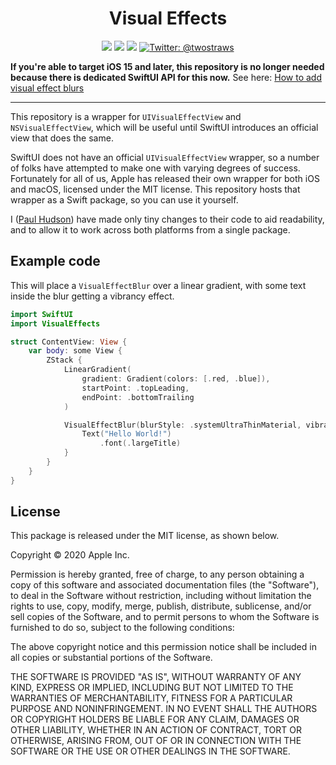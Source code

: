 <h1 align="center">Visual Effects</h1>

<p align="center">
    <img src="https://img.shields.io/badge/iOS-13.0+-blue.svg" />
    <img src="https://img.shields.io/badge/macOS-10.15+-brightgreen.svg" />
    <img src="https://img.shields.io/badge/Swift-5.3-orange.svg" />
    <a href="https://twitter.com/twostraws">
        <img src="https://img.shields.io/badge/Contact-@twostraws-lightgrey.svg?style=flat" alt="Twitter: @twostraws" />
    </a>
</p>

**If you're able to target iOS 15 and later, this repository is no longer needed because there is dedicated SwiftUI API for this now.** See here: [How to add visual effect blurs](https://www.hackingwithswift.com/quick-start/swiftui/how-to-add-visual-effect-blurs)

<hr />

This repository is a wrapper for `UIVisualEffectView` and `NSVisualEffectView`, which will be useful until SwiftUI introduces an official view that does the same.

SwiftUI does not have an official `UIVisualEffectView` wrapper, so a number of folks have attempted to make one with varying degrees of success. Fortunately for all of us, Apple has released their own wrapper for both iOS and macOS, licensed under the MIT license. This repository hosts that wrapper as a Swift package, so you can use it yourself.

I ([Paul Hudson](https://twitter.com/twostraws)) have made only tiny changes to their code to aid readability, and to allow it to work across both platforms from a single package.


## Example code

This will place a `VisualEffectBlur` over a linear gradient, with some text inside the blur getting a vibrancy effect.

```swift
import SwiftUI
import VisualEffects

struct ContentView: View {
    var body: some View {
        ZStack {
            LinearGradient(
                gradient: Gradient(colors: [.red, .blue]),
                startPoint: .topLeading,
                endPoint: .bottomTrailing
            )

            VisualEffectBlur(blurStyle: .systemUltraThinMaterial, vibrancyStyle: .fill) {
                Text("Hello World!")
                    .font(.largeTitle)
            }
        }
    }
}
```



## License

This package is released under the MIT license, as shown below.

Copyright © 2020 Apple Inc.

Permission is hereby granted, free of charge, to any person obtaining a copy of this software and associated documentation files (the "Software"), to deal in the Software without restriction, including without limitation the rights to use, copy, modify, merge, publish, distribute, sublicense, and/or sell copies of the Software, and to permit persons to whom the Software is furnished to do so, subject to the following conditions:

The above copyright notice and this permission notice shall be included in all copies or substantial portions of the Software.

THE SOFTWARE IS PROVIDED "AS IS", WITHOUT WARRANTY OF ANY KIND, EXPRESS OR IMPLIED, INCLUDING BUT NOT LIMITED TO THE WARRANTIES OF MERCHANTABILITY, FITNESS FOR A PARTICULAR PURPOSE AND NONINFRINGEMENT. IN NO EVENT SHALL THE AUTHORS OR COPYRIGHT HOLDERS BE LIABLE FOR ANY CLAIM, DAMAGES OR OTHER LIABILITY, WHETHER IN AN ACTION OF CONTRACT, TORT OR OTHERWISE, ARISING FROM, OUT OF OR IN CONNECTION WITH THE SOFTWARE OR THE USE OR OTHER DEALINGS IN THE SOFTWARE.
